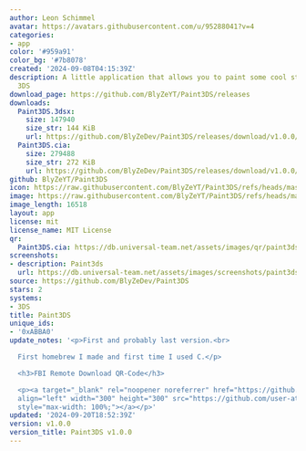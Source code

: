 ```yaml
---
author: Leon Schimmel
avatar: https://avatars.githubusercontent.com/u/95288041?v=4
categories:
- app
color: '#959a91'
color_bg: '#7b8078'
created: '2024-09-08T04:15:39Z'
description: A little application that allows you to paint some cool stuff on your
  3DS
download_page: https://github.com/BlyZeYT/Paint3DS/releases
downloads:
  Paint3DS.3dsx:
    size: 147940
    size_str: 144 KiB
    url: https://github.com/BlyZeDev/Paint3DS/releases/download/v1.0.0/Paint3DS.3dsx
  Paint3DS.cia:
    size: 279488
    size_str: 272 KiB
    url: https://github.com/BlyZeDev/Paint3DS/releases/download/v1.0.0/Paint3DS.cia
github: BlyZeYT/Paint3DS
icon: https://raw.githubusercontent.com/BlyZeYT/Paint3DS/refs/heads/master/assets/icon.png
image: https://raw.githubusercontent.com/BlyZeYT/Paint3DS/refs/heads/master/assets/banner.png
image_length: 16518
layout: app
license: mit
license_name: MIT License
qr:
  Paint3DS.cia: https://db.universal-team.net/assets/images/qr/paint3ds-cia.png
screenshots:
- description: Paint3ds
  url: https://db.universal-team.net/assets/images/screenshots/paint3ds/paint3ds.png
source: https://github.com/BlyZeDev/Paint3DS
stars: 2
systems:
- 3DS
title: Paint3DS
unique_ids:
- '0xABBA0'
update_notes: '<p>First and probably last version.<br>

  First homebrew I made and first time I used C.</p>

  <h3>FBI Remote Download QR-Code</h3>

  <p><a target="_blank" rel="noopener noreferrer" href="https://github.com/user-attachments/assets/bc7bbae8-79e0-4c58-8e09-18d30312590d"><img
  align="left" width="300" height="300" src="https://github.com/user-attachments/assets/bc7bbae8-79e0-4c58-8e09-18d30312590d"
  style="max-width: 100%;"></a></p>'
updated: '2024-09-20T18:52:39Z'
version: v1.0.0
version_title: Paint3DS v1.0.0
---
```

